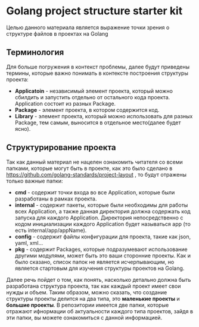 # Golang project structure starter kit
Целью данного материала является выражение точки зрения о структуре файлов в проектах на Golang

## Терминология
Для больше погружения в контекст проблемы, далее будут приведены термины, которые важно понимать в
контексте построения структуры проекта:
* __Applicatoin__ - независимый элемент проекта, который можно сбилдить и запустить отдельно от остального
кода проекта. Application состоит из разных Package.
* __Package__ - элемент проекта, в котором содержится код.
* __Library__ - элемент проекта, который можно использовать для разных Package, тем самым, выносится в 
отдельное место(далее будет ясно).

## Структурирование проекта
Так как данный материал не нацелен ознакомить читателя со всеми папками, которые могут быть в проекте, 
как это было сделано в https://github.com/golang-standards/project-layout , то будут отражены только
важные папки:
* __cmd__ - содержит точки входа во все Application, которые были разработаны в рамках проекта.
* __internal__ - содержит пакеты, которые были необходимы для работы всех Application, а также 
данная директория должна содержать код запуска для каждого Application. Директория непосредственно
с кодом инициализации каждого Application будет называться app (то есть internal/app/appName).
* __config__ - содержит файлы конфигурации для проекта, такие как json, yaml, xml...
* __pkg__ - содержит Packages, которые подразумевают использование другими модулями, может быть это
ваши сторонние проекты.
Как и было сказано, список папок не является исчерпывающим, но является стартовым для изучения 
структуры проектов на Golang.

Далее речь пойдет о том, как понять, насколько детально должна быть разработана структура проекта,
так как каждый проект имеет свои нужды и объем. Таким образом, можно сказать, что создание структуры
проекты делится на два типа, это __маленькие проекты__ и __большие проекты__. В репозитории
имеется две папки, которые отражают ифнормации об актуальности каждого типа проектов, зайдя в эти
папки, вы можете ознакомиться с данной информацией.



